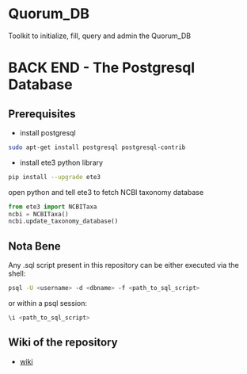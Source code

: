 Quorum_DB  
==============================

Toolkit to initialize, fill, query and admin the Quorum_DB

# BACK END - The Postgresql Database

## Prerequisites

* install postgresql

```bash
sudo apt-get install postgresql postgresql-contrib
```

* install ete3 python library

```bash
pip install --upgrade ete3
```

open python and tell ete3 to fetch NCBI taxonomy database

```python
from ete3 import NCBITaxa
ncbi = NCBITaxa()
ncbi.update_taxonomy_database()
```

## Nota Bene

Any .sql script present in this repository can be either executed via the shell:

```bash
psql -U <username> -d <dbname> -f <path_to_sql_script>
```

or within a psql session:

```SQL
\i <path_to_sql_script>
```


## Wiki of the repository

* [wiki](https://github.com/charles-bernard/Quorum_DB/wiki)
